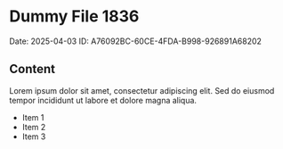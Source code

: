 # Dummy File 1836

Date: 2025-04-03
ID: A76092BC-60CE-4FDA-B998-926891A68202

## Content

Lorem ipsum dolor sit amet, consectetur adipiscing elit.
Sed do eiusmod tempor incididunt ut labore et dolore magna aliqua.

* Item 1
* Item 2
* Item 3
